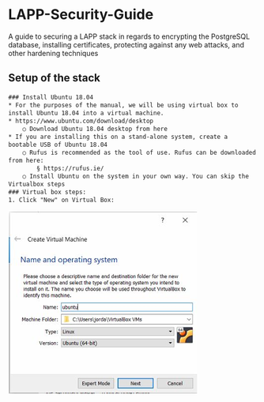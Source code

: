 # LAPP-Security-Guide
A guide to securing a LAPP stack in regards to encrypting the PostgreSQL database, installing certificates, protecting against any web attacks, and other hardening techniques

## Setup of the stack
	### Install Ubuntu 18.04	
	* For the purposes of the manual, we will be using virtual box to install Ubuntu 18.04 into a virtual machine.
	* https://www.ubuntu.com/download/desktop
		○ Download Ubuntu 18.04 desktop from here
	* If you are installing this on a stand-alone system, create a bootable USB of Ubuntu 18.04
		○ Rufus is recommended as the tool of use. Rufus can be downloaded from here:
			§ https://rufus.ie/
		○ Install Ubuntu on the system in your own way. You can skip the Virtualbox steps
	### Virtual box steps:
	1. Click "New" on Virtual Box:
![](screenshots/CreateNewVM.JPG)
